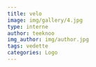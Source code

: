 ```yaml
---
title: velo
image: img/gallery/4.jpg
type: interne
author: teeknoo
img_author: img/author.jpg
tags: vedette
categories: Logo
---
```

